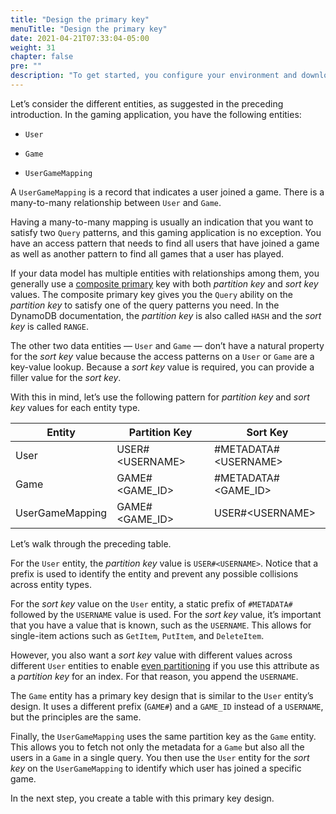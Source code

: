 ```yaml
---
title: "Design the primary key"
menuTitle: "Design the primary key"
date: 2021-04-21T07:33:04-05:00
weight: 31
chapter: false
pre: ""
description: "To get started, you configure your environment and download code that you use during the lab."
---
```


Let’s consider the different entities, as suggested in the preceding introduction. In the gaming application, you have the following entities:

- `User`
  
- `Game`
  
- `UserGameMapping`


A `UserGameMapping` is a record that indicates a user joined a game. There is a many-to-many relationship between `User` and `Game`.

Having a many-to-many mapping is usually an indication that you want to satisfy two `Query` patterns, and this gaming application is no exception. You have an access pattern that needs to find all users that have joined a game as well as another pattern to find all games that a user has played.

If your data model has multiple entities with relationships among them, you generally use a [composite primary](https://docs.aws.amazon.com/amazondynamodb/latest/developerguide/HowItWorks.CoreComponents.html#HowItWorks.CoreComponents.PrimaryKey) key with both *partition key* and *sort key* values. The composite primary key gives you the `Query` ability on the *partition key* to satisfy one of the query patterns you need. In the DynamoDB documentation, the *partition key* is also called `HASH` and the *sort key* is called `RANGE`.

The other two data entities — `User` and `Game` — don’t have a natural property for the *sort key* value because the access patterns on a `User` or `Game` are a key-value lookup. Because a *sort key* value is required, you can provide a filler value for the *sort key*.

With this in mind, let’s use the following pattern for *partition key* and *sort key* values for each entity type.

Entity          | Partition Key   | Sort Key
----------------|-----------------|---------
User            | USER#\<USERNAME>| #METADATA#\<USERNAME>
Game            | GAME#<GAME_ID>  | #METADATA#<GAME_ID>
UserGameMapping | GAME#<GAME_ID>  | USER#\<USERNAME>

Let’s walk through the preceding table.

For the `User` entity, the *partition key* value is `USER#<USERNAME>`. Notice that a prefix is used to identify the entity and prevent any possible collisions across entity types.

For the *sort key* value on the `User` entity, a static prefix of `#METADATA#` followed by the `USERNAME` value is used. For the *sort key* value, it’s important that you have a value that is known, such as the `USERNAME`. This allows for single-item actions such as `GetItem`, `PutItem`, and `DeleteItem`. 

However, you also want a *sort key* value with different values across different `User` entities to enable [even partitioning](https://docs.aws.amazon.com/amazondynamodb/latest/developerguide/HowItWorks.Partitions.html) if you use this attribute as a *partition key* for an index. For that reason, you append the `USERNAME`.

The `Game` entity has a primary key design that is similar to the `User` entity’s design. It uses a different prefix (`GAME#`) and a `GAME_ID` instead of a `USERNAME`, but the principles are the same.

Finally, the `UserGameMapping` uses the same partition key as the `Game` entity. This allows you to fetch not only the metadata for a `Game` but also all the users in a `Game` in a single query. You then use the `User` entity for the *sort key* on the `UserGameMapping` to identify which user has joined a specific game.

In the next step, you create a table with this primary key design.